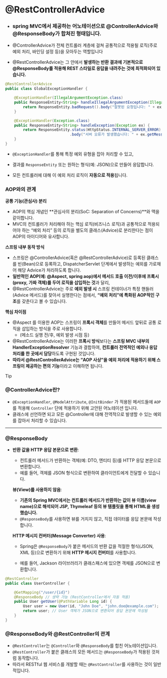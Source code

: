 # @RestControllerAdvice

- ### spring MVC에서 제공하는 어노테이션으로 @ControllerAdvice와  @ResponseBody가 합쳐진 형태입니다.

- @ControllerAdvice가 전체 컨트롤러 계층에 걸쳐 공통적으로 적용될 로직(주로 예외 처리, 바인딩 설정 등)을 모아두는 역할입니다

- @RestControllerAdvice는 그 안에서 **발생하는 반환 결과에 기본적으로 @ResponseBody를 적용해 REST 스타일로 응답을 내려주는 것에 최적화되어 있습니다.**

```  java
@RestControllerAdvice
public class GlobalExceptionHandler {

    @ExceptionHandler(IllegalArgumentException.class)
    public ResponseEntity<String> handleIllegalArgumentException(IllegalArgumentException ex) {
        return ResponseEntity.badRequest().body("잘못된 요청입니다: " + ex.getMessage());
    }

    @ExceptionHandler(Exception.class)
    public ResponseEntity<String> handleException(Exception ex) {
        return ResponseEntity.status(HttpStatus.INTERNAL_SERVER_ERROR)
                             .body("서버 오류가 발생했습니다: " + ex.getMessage());
    }
}

```

- `@ExceptionHandler`를 통해 특정 예외 유형을 잡아 처리할 수 있고,

- 결과를 `ResponseEntity` 또는 원하는 형식(예: JSON)으로 만들어 응답합니다.

- 모든 컨트롤러에 대해 이 예외 처리 로직이 **자동으로 적용**됩니다.

### AOP와의 관계

**공통 기능(관심사) 분리**

- AOP의 핵심 개념인 **관심사의 분리(SoC: Separation of Concerns)**와 맥을 같이합니다.
- MVC의 컨트롤러가 처리해야 하는 핵심 로직(비즈니스 로직)과 공통적으로 적용되어야 하는 “예외 처리” 등의 로직을 별도의 클래스(Advice)로 분리한다는 점이 AOP의 아이디어와 유사합니다.

**스프링 내부 동작 방식**

- 스프링은 @ControllerAdvice(혹은 @RestControllerAdvice)로 등록된 클래스를 빈(Bean)으로 등록하고, DispatcherServlet 단계에서 발생하는 예외를 가로채어 해당 Advice가 처리하도록 합니다.
- **일반적인 AOP(예: @Aspect, spring aop)에서 메서드 호출 이전/이후에 프록시(proxy, 가짜 객체)를 두어 로직을 삽입하는 것**과 달리,
- @RestControllerAdvice는 주로 **예외 발생 시** 스프링 컨테이너가 특정 핸들러(Advice 메서드)를 찾아서 실행한다는 점에서, **“예외 처리”에 특화된 AOP적인 구조**를 갖춘다고 볼 수 있습니다.

**핵심 차이점**

- @Aspect 를 이용한 AOP는 스프링이 **프록시 객체**를 만들어 메서드 앞뒤로 공통 로직을 삽입하는 방식을 주로 사용합니다. 
  - (메소드 실행 전/후, 예외 발생 시점 등)
- @RestControllerAdvice는 이러한 **프록시 방식**보다는 **스프링 MVC 내부의 HandlerExceptionResolver** 기능과 결합하여, **컨트롤러 전역적인 예외나 응답 처리를 한 곳에서 담당**하도록 구현된 것입니다.
- **따라서 @RestControllerAdvice는 “AOP 사상”을 예외 처리에 적용하기 위해 스프링이 제공하는 편의 기능**이라고 이해하면 됩니다.



> [!TIP]
>
> ### @ControllerAdvice란?
>
> - `@ExceptionHandler`, `@ModelAttribute`, `@InitBinder` 가 적용된 메서드들에 `AOP`를 적용해 `Controller` 단에 적용하기 위해 고안된 어노테이션 입니다.
> - 클래스에 선언하면 되고 모든 @Controller에 대해 전역적으로 발생할 수 있는 예외를 잡아서 처리할 수 있습니다.
>
> ---
>
> ### @ResponseBody
>
> - **반환 값을 HTTP 응답 본문으로 변환**:
>
>   - 컨트롤러 메서드가 반환하는 객체(예: DTO, 엔티티 등)를 HTTP 응답 본문으로 변환합니다.
>   - 예를 들어, 객체를 JSON 형식으로 변환하여 클라이언트에게 전달할 수 있습니다.
>
>   **뷰(View)를 사용하지 않음**:
>
>   - **기존의 Spring MVC에서는 컨트롤러 메서드가 반환하는 값이 뷰 이름(view name)으로 해석되어 JSP, Thymeleaf 등의 뷰 템플릿을 통해 HTML을 생성했습니다.**
>   - `@ResponseBody`를 사용하면 뷰를 거치지 않고, 직접 데이터를 응답 본문에 작성합니다.
>
>   **HTTP 메시지 컨버터(Message Converter) 사용**:
>
>   - Spring은 `@ResponseBody`가 붙은 메서드의 반환 값을 적절한 형식(JSON, XML 등)으로 변환하기 위해 **HTTP 메시지 컨버터**를 사용합니다.
>
>   - 예를 들어, Jackson 라이브러리가 클래스패스에 있으면 객체를 JSON으로 변환합니다.
>
>     
>
> ``` java
> @RestController
> public class UserController {
> 
>     @GetMapping("/user/{id}")
>     @ResponseBody // 생략 가능 (RestController에서 자동 적용)
>     public User getUser(@PathVariable Long id) {
>         User user = new User(id, "John Doe", "john.doe@example.com");
>         return user; // User 객체가 JSON으로 변환되어 응답 본문에 작성됨
>     }
> }
> ```
>
> ### @ResponseBody와 @RestController의 관계
>
> - `@RestController`는 `@Controller`와 `@ResponseBody`를 합친 어노테이션입니다.
> - `@RestController`가 붙은 클래스의 모든 메서드는 `@ResponseBody`가 적용된 것처럼 동작합니다.
> - 따라서 RESTful 웹 서비스를 개발할 때는 `@RestController`를 사용하는 것이 일반적입니다.





